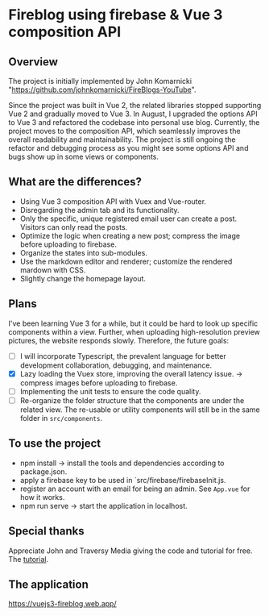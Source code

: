 # Fireblog using firebase & Vue 3 composition API

## Overview
The project is initially implemented by John Komarnicki "https://github.com/johnkomarnicki/FireBlogs-YouTube".

Since the project was built in Vue 2, the related libraries stopped supporting Vue 2 and gradually moved to Vue 3.
In August, I upgraded the options API to Vue 3 and refactored the codebase into personal use blog. 
Currently, the project moves to the composition API, which seamlessly improves the overall readability and maintainability.
The project is still ongoing the refactor and debugging process as you might see some options API and bugs show up in some views or components.

## What are the differences?
- Using Vue 3 composition API with Vuex and Vue-router.
- Disregarding the admin tab and its functionality.
- Only the specific, unique registered email user can create a post. Visitors can only read the posts.
- Optimize the logic when creating a new post; compress the image before uploading to firebase.
- Organize the states into sub-modules.
- Use the markdown editor and renderer; customize the rendered mardown with CSS.
- Slightly change the homepage layout.

## Plans
I've been learning Vue 3 for a while, but it could be hard to look up specific components within a view. Further, when uploading
high-resolution preview pictures, the website responds slowly. Therefore, the future goals:
- [ ] I will incorporate Typescript, the prevalent language for better development collaboration, debugging, and maintenance.
- [x] Lazy loading the Vuex store, improving the overall latency issue. -> compress images before uploading to firebase.
- [ ] Implementing the unit tests to ensure the code quality.
- [ ] Re-organize the folder structure that the components are under the related view. The re-usable or utility components will still be in the same folder in `src/components`.

## To use the project
- npm install -> install the tools and dependencies according to package.json.
- apply a firebase key to be used in `src/firebase/firebaseInit.js.
- register an account with an email for being an admin. See `App.vue` for how it works.
- npm run serve -> start the application in localhost.

## Special thanks
Appreciate John and Traversy Media giving the code and tutorial for free.
The [tutorial](https://www.youtube.com/watch?v=ISv22NNL-aE&t=1s&ab_channel=TraversyMedia).

## The application
https://vuejs3-fireblog.web.app/